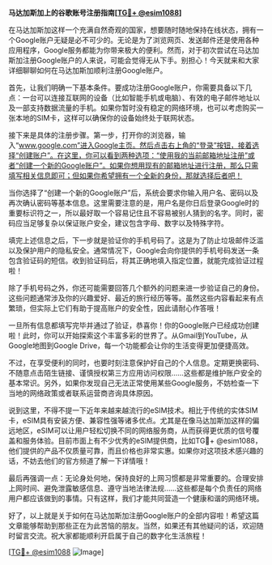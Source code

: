 **马达加斯加上的谷歌账号注册指南[[TG💪+ @esim1088](https://t.me/s/esim1088)]**

在马达加斯加这样一个充满自然奇观的国家，想要随时随地保持在线状态，拥有一个Google账户无疑是必不可少的。无论是为了浏览网页、发送邮件还是使用各种应用程序，Google服务都能为你带来极大的便利。然而，对于初次尝试在马达加斯加注册Google账户的人来说，可能会觉得无从下手。别担心！今天就来和大家详细聊聊如何在马达加斯加顺利注册Google账户。

首先，让我们明确一下基本条件。要成功注册Google账户，你需要具备以下几点：一台可以连接互联网的设备（比如智能手机或电脑）、有效的电子邮件地址以及一部支持数据流量的手机。如果你暂时没有稳定的网络环境，也可以考虑购买一张本地的SIM卡，这样可以确保你的设备始终处于联网状态。

接下来是具体的注册步骤。第一步，打开你的浏览器，输入“www.google.com”进入Google主页。然后点击右上角的“登录”按钮，接着选择“创建账户”。在这里，你可以看到两种选项：“使用我的当前邮箱地址注册”或者“创建一个新的Google账户”。如果你想用现有的邮箱地址进行注册，那么只需填写相关信息即可；但如果你希望拥有一个全新的身份，那就选择后者吧！

当你选择了“创建一个新的Google账户”后，系统会要求你输入用户名、密码以及再次确认密码等基本信息。这里需要注意的是，用户名是你日后登录Google时的重要标识符之一，所以最好取一个容易记住且不容易被别人猜到的名字。同时，密码应当足够复杂以保证账户安全，建议包含字母、数字以及特殊字符。

填完上述信息之后，下一步就是验证你的手机号码了。这是为了防止垃圾邮件泛滥以及保护用户的隐私安全。通常情况下，Google会向你提供的手机号码发送一条包含验证码的短信。收到验证码后，将其正确地填入指定位置，就能完成验证过程啦！

除了手机号码之外，你还可能需要回答几个额外的问题来进一步验证自己的身份。这些问题通常涉及你的兴趣爱好、最近的旅行经历等等。虽然这些内容看起来有点繁琐，但实际上它们有助于提高账户的安全性，因此请耐心作答哦！

一旦所有信息都填写完毕并通过了验证，恭喜你！你的Google账户已经成功创建啦！此时，你可以开始探索这个丰富多彩的世界了。从Gmail到YouTube，从Google地图到Google Drive，每一个功能都会让你的生活变得更加便捷高效。

不过，在享受便利的同时，也要时刻注意保护好自己的个人信息。定期更换密码、不随意点击陌生链接、谨慎授权第三方应用访问权限……这些都是维护账户安全的基本常识。另外，如果你发现自己无法正常使用某些Google服务，不妨检查一下当地的网络政策或者联系运营商咨询具体原因。

说到这里，不得不提一下近年来越来越流行的eSIM技术。相比于传统的实体SIM卡，eSIM具有安装方便、兼容性强等诸多优点。尤其是在像马达加斯加这样的偏远地区，eSIM可以让用户轻松切换不同的网络服务商，从而获得更优质的信号覆盖和服务体验。目前市面上有不少优秀的eSIM提供商，比如TG💪+ @esim1088，他们提供的产品不仅质量可靠，而且价格也非常实惠。如果你对这项技术感兴趣的话，不妨去他们的官方频道了解一下详情哦！

最后再强调一点：无论身处何地，保持良好的上网习惯都是非常重要的。合理安排上网时间、避免泄露敏感信息、遵守当地法律法规……这些都是每个负责任的网络用户都应该做到的事情。只有这样，我们才能共同营造一个健康和谐的网络环境。

好了，以上就是关于如何在马达加斯加注册Google账户的全部内容啦！希望这篇文章能够帮助到那些正在为此苦恼的朋友。当然，如果还有其他疑问的话，欢迎随时留言交流。祝大家都能顺利开启属于自己的数字化生活旅程！

[[TG💪+ @esim1088](https://t.me/s/esim1088) ![Image](https://i.postimg.cc/4NQfJmqS/Snipaste-2025-05-13-00-14-12.png)]
